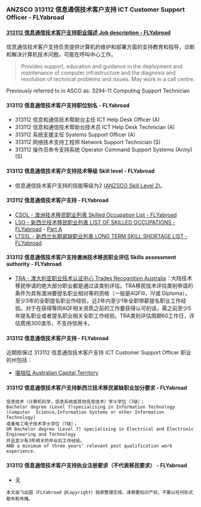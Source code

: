 ### ANZSCO 313112 信息通信技术客户支持 ICT Customer Support Officer - FLYabroad ###

#### [313112 信息通信技术客户支持职业描述 Job description - FLYabroad](http://www.flyabroadvisa.com/anzsco/3131.html#313112)

信息通信技术客户支持负责提供计算机的维护和部署方面的支持教育和指导，诊断和解决计算机技术问题。可能在呼叫中心工作。 

> Provides support, education and guidance in the deployment and maintenance of computer infrastructure and the diagnosis and resolution of technical problems and issues. May work in a call centre.

Previously referred to in ASCO as: 
3294-11 Computing Support Technician

#### 313112 信息通信技术客户支持职位别名 - FLYabroad
 
- 313112 信息和通信技术帮助台主任 ICT Help Desk Officer (A)
- 313112 信息和通信技术帮助台技术员 ICT Help Desk Technician (A)
- 313112 系统支援主任 Systems Support Officer (A)
- 313112 网络技术支持工程师 Network Support Technician (S)
- 313112 操作员命令支持系统 Operator Command Support Systems (Army) (S)

#### 313112 信息通信技术客户支持技术等级 Skill level - FLYabroad

- 信息通信技术客户支持的技能等级为2 [(ANZSCO Skill Level 2)](http://www.flyabroadvisa.com/anzsco/)。

#### 313112 信息通信技术客户支持 - FLYabroad

- [CSOL - 澳洲技术移民职业列表 Skilled Occupation List - FLYabroad](http://www.flyabroadvisa.com/sol/)
- [LSO - 新西兰技术移民职业列表 LIST OF SKILLED OCCUPATIONS - FLYabroad](http://nz.flyabroadvisa.com/lso/) - [Part A](parta)
- [LTSSL - 新西兰长期紧缺职业列表 LONG TERM SKILL SHORTAGE LIST - FLYabroad](http://nz.flyabroadvisa.com/work-residence/ltssl.html)

#### 313112 信息通信技术客户支持澳洲技术移民职业评估 Skills assessment authority - FLYabroad

- [TRA - 澳大利亚职业技术认证中心 Trades Recognition Australia](http://www.flyabroadvisa.com/ass/tra.html)：大陆技术移民申请的绝大部分职业都是通过该类别评估。TRA移民技术评估类别申请的条件为具有澳洲要提名职业相对等的资格（一般是AQFIII，IV或 Diploma），至少3年的全职提名职业作经验，近2年内至少1年全职带薪提名职业工作经验。对于在获得等同AQF相关资质之前的工作要获得认可的话，需之前至少5年提名职业或者提名职业相关全职工作经验。TRA类别评估周期60工作日，评估费用300澳币，不支持信用卡。

#### 313112 信息通信技术客户支持 - FLYabroad

近期担保过 313112 信息通信技术客户支持 ICT Customer Support Officer 职业的州包括：

- [堪培拉 Australian Capital Territory](http://www.flyabroadvisa.com/zdb/act.html)

#### 313112 信息通信技术客户支持新西兰技术移民紧缺职业加分要求 - FLYabroad

    信息技术（计算机科学，信息系统或其他信息技术）学士学位（7级）；
    Bachelor degree (Level 7)specialising in Information Technology (Computer  Science,Information Systems or other Information Technology) 
    或者电工电子技术学士学位（7级）；
    OR Bachelor degree (Level 7) specialising in Electrical and Electronic  Engineering and Technology 
    并且至少有3年相关的毕业后工作经验。
    AND a minimum of three years’ relevant post qualification work experience.

#### 313112 信息通信技术客户支持执业注册要求（不代表移民要求） - FLYabroad

- 无

`本文由飞出国（FLYabroad @Copyright）独家整理完成，请尊重知识产权，不要以任何形式散布和传播。`